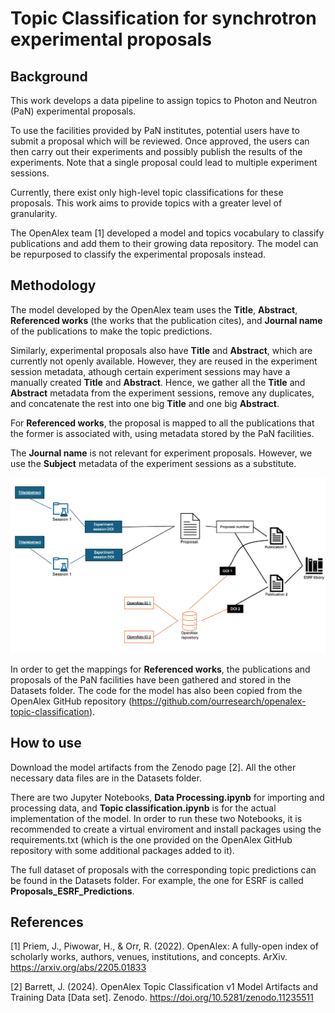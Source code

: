 # Topic Classification for synchrotron experimental proposals
## Background
This work develops a data pipeline to assign topics to Photon and Neutron (PaN) experimental proposals.

To use the facilities provided by PaN institutes, potential users have to submit a proposal which will be reviewed. Once approved, the users can then carry out their experiments and possibly publish the results of the experiments. Note that a single proposal could lead to multiple experiment sessions.

Currently, there exist only high-level topic classifications for these proposals. This work aims to provide topics with a greater level of granularity.

The OpenAlex team [1] developed a model and topics vocabulary to classify publications and add them to their growing data repository. The model can be repurposed to classify the experimental proposals instead.

## Methodology
The model developed by the OpenAlex team uses the **Title**, **Abstract**, **Referenced works** (the works that the publication cites), and **Journal name** of the publications to make the topic predictions. 

Similarly, experimental proposals also have **Title** and **Abstract**, which are currently not openly available. However, they are reused in the experiment session metadata, athough certain experiment sessions may have a manually created **Title** and **Abstract**. Hence, we gather all the **Title** and **Abstract** metadata from the experiment sessions, remove any duplicates, and concatenate the rest into one big **Title** and one big **Abstract**. 

For **Referenced works**, the proposal is mapped to all the publications that the former is associated with, using metadata stored by the PaN facilities. 

The **Journal name** is not relevant for experiment proposals. However, we use the **Subject** metadata of the experiment sessions as a substitute.

![alt text](image.png)

In order to get the mappings for **Referenced works**, the publications and proposals of the PaN facilities have been gathered and stored in the Datasets folder. The code for the model has also been copied from the OpenAlex GitHub repository (https://github.com/ourresearch/openalex-topic-classification).

## How to use
Download the model artifacts from the Zenodo page [2]. All the other necessary data files are in the Datasets folder. 

There are two Jupyter Notebooks, **Data Processing.ipynb** for importing and processing data, and **Topic classification.ipynb** is for the actual implementation of the model. In order to run these two Notebooks, it is recommended to create a virtual enviroment and install packages using the requirements.txt (which is the one provided on the OpenAlex GitHub repository with some additional packages added to it).

The full dataset of proposals with the corresponding topic predictions can be found in the Datasets folder. For example, the one for ESRF is called **Proposals_ESRF_Predictions**.

## References
[1] Priem, J., Piwowar, H., & Orr, R. (2022). OpenAlex: A fully-open index of scholarly works, authors, venues, institutions, and concepts. ArXiv. https://arxiv.org/abs/2205.01833

[2] Barrett, J. (2024). OpenAlex Topic Classification v1 Model Artifacts and Training Data [Data set]. Zenodo. https://doi.org/10.5281/zenodo.11235511
